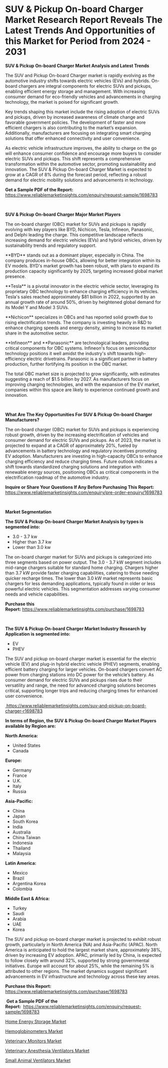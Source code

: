 <p><h1>SUV & Pickup On-board Charger Market Research Report Reveals The Latest Trends And Opportunities of this Market for Period from 2024 - 2031</h1></p><p><strong>SUV & Pickup On-board Charger Market Analysis and Latest Trends</strong></p>
<p><p>The SUV and Pickup On-board Charger market is rapidly evolving as the automotive industry shifts towards electric vehicles (EVs) and hybrids. On-board chargers are integral components for electric SUVs and pickups, enabling efficient energy storage and management. With increasing consumer demand for eco-friendly vehicles and advancements in charging technology, the market is poised for significant growth.</p><p>Key trends shaping this market include the rising adoption of electric SUVs and pickups, driven by increased awareness of climate change and favorable government policies. The development of faster and more efficient chargers is also contributing to the market’s expansion. Additionally, manufacturers are focusing on integrating smart charging solutions that offer enhanced connectivity and user convenience.</p><p>As electric vehicle infrastructure improves, the ability to charge on the go will enhance consumer confidence and encourage more buyers to consider electric SUVs and pickups. This shift represents a comprehensive transformation within the automotive sector, promoting sustainability and innovation. The SUV & Pickup On-board Charger Market is expected to grow at a CAGR of 8% during the forecast period, reflecting a robust demand for electric mobility solutions and advancements in technology.</p></p>
<p><strong>Get a Sample PDF of the Report:&nbsp;</strong> <a href="https://www.reliablemarketinsights.com/enquiry/request-sample/1698783?utm_campaign=1626&utm_medium=2&utm_source=Github&utm_content=ia&utm_term=20102024&utm_id=suv-pickup-on-board-charger">https://www.reliablemarketinsights.com/enquiry/request-sample/1698783</a></p>
<p>&nbsp;</p>
<p><strong>SUV & Pickup On-board Charger Major Market Players</strong></p>
<p><p>The on-board charger (OBC) market for SUVs and pickups is rapidly evolving with key players like BYD, Nichicon, Tesla, Infineon, Panasonic, and Delphi leading the charge. This competitive landscape reflects increasing demand for electric vehicles (EVs) and hybrid vehicles, driven by sustainability trends and regulatory support.</p><p>**BYD** stands out as a dominant player, especially in China. The company produces in-house OBCs, allowing for better integration within its EV models. BYD's market growth has been robust, with plans to expand its production capacity significantly by 2025, targeting increased global market presence.</p><p>**Tesla** is a pivotal innovator in the electric vehicle sector, leveraging its proprietary OBC technology to enhance charging efficiency in its vehicles. Tesla's sales reached approximately $81 billion in 2022, supported by an annual growth rate of around 50%, driven by heightened global demand for its Model Y and Model 3 SUVs.</p><p>**Nichicon** specializes in OBCs and has reported solid growth due to rising electrification trends. The company is investing heavily in R&D to enhance charging speeds and energy density, aiming to increase its market share in the automotive sector.</p><p>**Infineon** and **Panasonic** are technological leaders, providing critical components for OBC systems. Infineon's focus on semiconductor technology positions it well amidst the industry's shift towards high-efficiency electric drivetrains. Panasonic is a significant partner in battery production, further fortifying its position in the OBC market.</p><p>The total OBC market size is projected to grow significantly, with estimates suggesting a reach of $1.5 billion by 2027. As manufacturers focus on improving charging technologies, and with the expansion of the EV market, companies within this space are likely to experience continued growth and innovation.</p></p>
<p>&nbsp;</p>
<p><strong>What Are The Key Opportunities For SUV & Pickup On-board Charger Manufacturers?</strong></p>
<p><p>The on-board charger (OBC) market for SUVs and pickups is experiencing robust growth, driven by the increasing electrification of vehicles and consumer demand for electric SUVs and pickups. As of 2023, the market is projected to expand at a CAGR of approximately 20%, fueled by advancements in battery technology and regulatory incentives promoting EV adoption. Manufacturers are investing in high-capacity OBCs to enhance charging efficiency and reduce charging times. Future outlook indicates a shift towards standardized charging solutions and integration with renewable energy sources, positioning OBCs as critical components in the electrification roadmap of the automotive industry.</p></p>
<p><strong>Inquire or Share Your Questions If Any Before Purchasing This Report:</strong> <a href="https://www.reliablemarketinsights.com/enquiry/pre-order-enquiry/1698783?utm_campaign=1626&utm_medium=2&utm_source=Github&utm_content=ia&utm_term=20102024&utm_id=suv-pickup-on-board-charger">https://www.reliablemarketinsights.com/enquiry/pre-order-enquiry/1698783</a></p>
<p>&nbsp;</p>
<p><strong>Market Segmentation</strong></p>
<p><strong>The SUV & Pickup On-board Charger Market Analysis by types is segmented into:</strong></p>
<p><ul><li>3.0 - 3.7 kw</li><li>Higher than 3.7 kw</li><li>Lower than 3.0 kw</li></ul></p>
<p><p>The on-board charger market for SUVs and pickups is categorized into three segments based on power output. The 3.0 - 3.7 kW segment includes mid-range chargers suitable for standard home charging. Chargers higher than 3.7 kW provide faster charging capabilities, catering to those needing quicker recharge times. The lower than 3.0 kW market represents basic chargers for less demanding applications, typically found in older or less powerful electric vehicles. This segmentation addresses varying consumer needs and vehicle capabilities.</p></p>
<p><strong>Purchase this Report:&nbsp;</strong><a href="https://www.reliablemarketinsights.com/purchase/1698783?utm_campaign=1626&utm_medium=2&utm_source=Github&utm_content=ia&utm_term=20102024&utm_id=suv-pickup-on-board-charger">https://www.reliablemarketinsights.com/purchase/1698783</a></p>
<p>&nbsp;</p>
<p><strong>The SUV & Pickup On-board Charger Market Industry Research by Application is segmented into:</strong></p>
<p><ul><li>EV</li><li>PHEV</li></ul></p>
<p><p>The SUV and pickup on-board charger market is essential for the electric vehicle (EV) and plug-in hybrid electric vehicle (PHEV) segments, enabling efficient battery charging for larger vehicles. On-board chargers convert AC power from charging stations into DC power for the vehicle’s battery. As consumer demand for electric SUVs and pickups rises due to their versatility and range, the need for advanced charging solutions becomes critical, supporting longer trips and reducing charging times for enhanced user convenience.</p></p>
<p><a href="https://www.reliablemarketinsights.com/suv-and-pickup-on-board-charger-r1698783?utm_campaign=1626&utm_medium=2&utm_source=Github&utm_content=ia&utm_term=20102024&utm_id=suv-pickup-on-board-charger">&nbsp;https://www.reliablemarketinsights.com/suv-and-pickup-on-board-charger-r1698783</a></p>
<p><strong>In terms of Region, the SUV & Pickup On-board Charger Market Players available by Region are:</strong></p>
<p>
    <p> <strong> North America: </strong>
        <ul>
            <li>United States</li>
            <li>Canada</li>
        </ul>
        </p> 
    <p> <strong> Europe: </strong>
        <ul>
            <li>Germany</li>
            <li>France</li>
            <li>U.K.</li>
            <li>Italy</li>
            <li>Russia</li>
        </ul>
        </p> 
    <p> <strong> Asia-Pacific: </strong>
        <ul>
            <li>China</li>
            <li>Japan</li>
            <li>South Korea</li>
            <li>India</li>
            <li>Australia</li>
            <li>China Taiwan</li>
            <li>Indonesia</li>
            <li>Thailand</li>
            <li>Malaysia</li>
        </ul>
        </p> 
    <p> <strong> Latin America: </strong>
        <ul>
            <li>Mexico</li>
            <li>Brazil</li>
            <li>Argentina Korea</li>
            <li>Colombia</li>
        </ul>
        </p> 
    <p> <strong> Middle East & Africa: </strong>
        <ul>
            <li>Turkey</li>
            <li>Saudi</li>
            <li>Arabia</li>
            <li>UAE</li>
            <li>Korea</li>
        </ul>
    </p>
    </p>
<p><p>The SUV and pickup on-board charger market is projected to exhibit robust growth, particularly in North America (NA) and Asia-Pacific (APAC). North America is anticipated to hold the largest market share, approximately 38%, driven by increasing EV adoption. APAC, primarily led by China, is expected to follow closely with around 32%, supported by strong governmental initiatives. Europe will account for about 25%, while the remaining 5% is attributed to other regions. The market dynamics suggest significant advancements in EV infrastructure and technology across these key areas.</p></p>
<p><strong>Purchase this Report: </strong><a href="https://www.reliablemarketinsights.com/purchase/1698783?utm_campaign=1626&utm_medium=2&utm_source=Github&utm_content=ia&utm_term=20102024&utm_id=suv-pickup-on-board-charger">https://www.reliablemarketinsights.com/purchase/1698783</a></p>
<p>&nbsp;<strong>Get a Sample PDF of the Report:&nbsp;&nbsp;</strong><a href="https://www.reliablemarketinsights.com/enquiry/request-sample/1698783?utm_campaign=1626&utm_medium=2&utm_source=Github&utm_content=ia&utm_term=20102024&utm_id=suv-pickup-on-board-charger">https://www.reliablemarketinsights.com/enquiry/request-sample/1698783</a></p>
<p><strong></strong></p>
<p><p><a href="https://github.com/JakirUddin651/Market-Research-Report-List-1/blob/main/home-energy-storage-market.md?utm_campaign=1626&utm_medium=2&utm_source=Github&utm_content=ia&utm_term=20102024&utm_id=suv-pickup-on-board-charger">Home Energy Storage Market</a></p><p><a href="https://www.linkedin.com/pulse/navigating-hemoglobinometers-market-expert-analysis-forecast-kejoe?utm_campaign=1626&utm_medium=2&utm_source=Github&utm_content=ia&utm_term=20102024&utm_id=suv-pickup-on-board-charger">Hemoglobinometers Market</a></p><p><a href="https://www.linkedin.com/pulse/veterinary-monitors-market2024-2031-industry-insights-0tnue?utm_campaign=1626&utm_medium=2&utm_source=Github&utm_content=ia&utm_term=20102024&utm_id=suv-pickup-on-board-charger">Veterinary Monitors Market</a></p><p><a href="https://www.linkedin.com/pulse/navigating-global-veterinary-anesthesia-ventilators-market-hyq1e?utm_campaign=1626&utm_medium=2&utm_source=Github&utm_content=ia&utm_term=20102024&utm_id=suv-pickup-on-board-charger">Veterinary Anesthesia Ventilators Market</a></p><p><a href="https://www.linkedin.com/pulse/small-animal-ventilators-market-global-insights-sales-w5mke?utm_campaign=1626&utm_medium=2&utm_source=Github&utm_content=ia&utm_term=20102024&utm_id=suv-pickup-on-board-charger">Small Animal Ventilators Market</a></p></p>